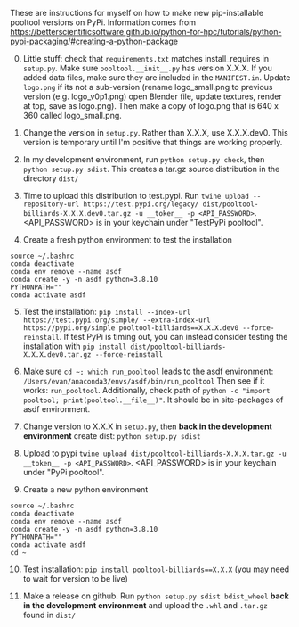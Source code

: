 These are instructions for myself on how to make new pip-installable pooltool versions on PyPi.
Information comes from
https://betterscientificsoftware.github.io/python-for-hpc/tutorials/python-pypi-packaging/#creating-a-python-package

0. Little stuff: check that `requirements.txt` matches install_requires in `setup.py`. Make sure `pooltool.__init__.py` has version X.X.X. If you added data files, make sure they are included in the `MANIFEST.in`. Update `logo.png` if its not a sub-version (rename logo_small.png to previous version (e.g. logo_v0p1.png) open Blender file, update textures, render at top, save as logo.png). Then make a copy of logo.png that is 640 x 360 called logo_small.png.

1. Change the version in `setup.py`. Rather than X.X.X, use X.X.X.dev0. This
   version is temporary until I'm positive that things are working properly.

2. In my development environment, run `python setup.py check`, then `python setup.py sdist`. This creates a tar.gz source distribution in the directory `dist/`

3. Time to upload this distribution to test.pypi. Run `twine upload --repository-url https://test.pypi.org/legacy/ dist/pooltool-billiards-X.X.X.dev0.tar.gz -u __token__ -p <API_PASSWORD>`. <API_PASSWORD> is in your keychain under "TestPyPi pooltool".

4. Create a fresh python environment to test the installation

```
source ~/.bashrc
conda deactivate
conda env remove --name asdf
conda create -y -n asdf python=3.8.10
PYTHONPATH=""
conda activate asdf
```

5. Test the installation:
   `pip install --index-url https://test.pypi.org/simple/ --extra-index-url https://pypi.org/simple pooltool-billiards==X.X.X.dev0 --force-reinstall`. If test PyPi is timing out, you can instead consider testing the installation with `pip install dist/pooltool-billiards-X.X.X.dev0.tar.gz --force-reinstall`

6. Make sure `cd ~; which run_pooltool` leads to the asdf environment: `/Users/evan/anaconda3/envs/asdf/bin/run_pooltool`
   Then see if it works: `run_pooltool`. Additionally, check path of `python -c "import pooltool; print(pooltool.__file__)"`. It should be in site-packages of asdf environment.

7. Change version to X.X.X in `setup.py`, then **back in the development environment** create dist: `python setup.py sdist`

8. Upload to pypi `twine upload dist/pooltool-billiards-X.X.X.tar.gz -u __token__ -p <API_PASSWORD>`. <API_PASSWORD> is in your keychain under "PyPi pooltool".

9. Create a new python environment

```
source ~/.bashrc
conda deactivate
conda env remove --name asdf
conda create -y -n asdf python=3.8.10
PYTHONPATH=""
conda activate asdf
cd ~
```

10. Test installation: `pip install pooltool-billiards==X.X.X` (you may need to wait for version to be live)

11. Make a release on github. Run `python setup.py sdist bdist_wheel` **back in the development environment** and upload the `.whl` and `.tar.gz` found in `dist/`
